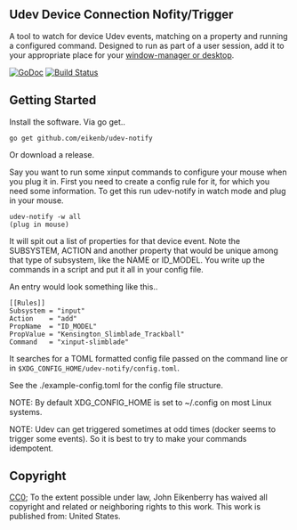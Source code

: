 Udev Device Connection Nofity/Trigger
-------------------------------------

A tool to watch for device Udev events, matching on a property and running a
configured command. Designed to run as part of a user session, add it to your
appropriate place for your
[window-manager or desktop](https://wiki.archlinux.org/index.php/Autostarting).

[![GoDoc](http://godoc.org/github.com/eikenb/udev-notify?status.svg)](http://godoc.org/github.com/eikenb/udev-notify) [![Build Status](https://travis-ci.org/eikenb/udev-notify.svg?branch=master)](https://travis-ci.org/eikenb/udev-notify)

Getting Started
---------------

Install the software. Via go get..

    go get github.com/eikenb/udev-notify

Or download a release.

Say you want to run some xinput commands to configure your mouse when you plug
it in. First you need to create a config rule for it, for which you need some
information. To get this run udev-notify in watch mode and plug in your mouse.

    udev-notify -w all
    (plug in mouse)

It will spit out a list of properties for that device event. Note the
SUBSYSTEM, ACTION and another property that would be unique among that type of
subsystem, like the NAME or ID_MODEL. You write up the commands in a script and
put it all in your config file.

An entry would look something like this..

    [[Rules]]
    Subsystem = "input"
    Action    = "add"
    PropName  = "ID_MODEL"
    PropValue = "Kensington_Slimblade_Trackball"
    Command   = "xinput-slimblade"

It searches for a TOML formatted config file passed on the command line or in
`$XDG_CONFIG_HOME/udev-notify/config.toml`.

See the ./example-config.toml for the config file structure.


NOTE: By default XDG_CONFIG_HOME is set to ~/.config on most Linux systems.

NOTE: Udev can get triggered sometimes at odd times (docker seems to trigger
  some events). So it is best to try to make your commands idempotent.


Copyright
---------

[CC0](http://creativecommons.org/publicdomain/zero/1.0/); To the extent
possible under law, John Eikenberry has waived all copyright and related or
neighboring rights to this work. This work is published from: United States.
